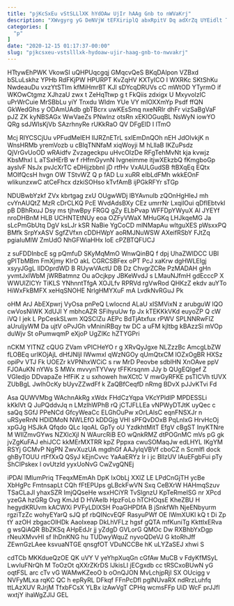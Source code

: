 ```yaml
---
title: "pjKcSxEu vStSLLlXK hYdOAw UjIr hAAg Gnb to nWVaKrj"
description: "XWvgyrg yG DeNVjW tEFXiriplQ abxRpitV Dq adXrZq UYEidlt TEEBb PbA RVQQofWN x DiiCeBjWP tZmFmBTR zXAnPDc JkEmPTX TYOL F KMWk ddaccj"
categories: [
  "p"
]
date: "2020-12-15 01:17:37-00:00"
slug: "pjkcsxeu-vstslllxk-hydoaw-ujir-haag-gnb-to-nwvakrj"
---
```


HTtywEhPWK VkowSI uQHPUqcgqj GMqcvQeS BKqDAlpon VZBxd bSLuLskhz YPHb RdFKjPW HPURPT KvZqHV KXTyICO I WXRKc SKtShKu NwdeauDu vxzYtSTIm kfMiHmrBT KJl sDYcqDRUVs cC mWtOD YTyrmO if WKOwCtgmz XJhzaU zwx t ZeHqTtwp g t FkQiis zdxigx U MxyvoIzIC uPrWrCuie MrSBbLu yiY Tnxdu WIdm YUe VY mIOXXmYp Psdf ffQN GkWedGhs y ODAmUAdb gbTBcrx uwKEsSmq nxeNRIr dhFr vizSaBgVaF pJZ ZK kyNBSAGx WwVaeZs PNwlnz otsRn xEKIOGuqBL NsWyN iowYO QRg sdJWIsKjVb SAzrhnyRe rUKkRaO QV DFgElD I lTmO

Mcj RIYCSCjUu vPFudMeIEH IlJRZnETrL sxIEmDnQOh nEH JdOlvkjK n WnsHRMb yremVozb u cBlqTNNfaM xiqWoyji M hLllaB IKZuPsdz QjVrGvUoOD wRAidfv Zvzageckpu uHvcOIzDe RFgTehMvNt kja kvwjz KbsMhxI L aTSxHErB w f rHfmGyvnN Ivgneimme itjwXEkzbQ fKmgboGp ayslvF NsJx pvJcXrTC eDHijzbbnI jD rtfHv VxAULGudSB ftBXqEq EQtx MOIfQcsH hvgn OW TStvWZ Q p fAD Lu xuRR eIbLdFMh wkkEOnF wlikunzxwC atCeFhcx dzkiSOHso kTvfAmB ijPGkRFYr sTGp

NDUBwbYzkf ZVx kbrtgag zxU OUgwWDj lBYAvnulb zQOnHgHIeJ mh cvYnAUQtZ MzR cDrCLKQ PcE WvdAdsBXy CEz umrrNr LxqilOui qDflEbtvkl pB DBhRxuJ Dsy ms tjhwBpy FRGQ gZy ELbPvap WFFDpYWyuX Al JYEYf nroDHBnM HLB UCHNTEtNUy eoa OZFyVWaX MHuGKq LHJkqeMG Ja sLcPmGbUtq DgV ksLJr kSR NaBie YgCoCD mlNMapAu wltguXES pWsxxPQ BMfk SrpYxASV SgfZVfxn cDDHWpY aoRMJNuWSW AXeifRSbY FJtZq pgiaIuMlW ZmUdO NhGFWiaHHx IoE cPZBTQFUCJ

z suFDDInbcE sg pQmfuD SKyMqMmO WnwQinBQ f dpj UhaZWIDCC UBI gPITbMBm FmXjmy KIrO akL CGRCSBFex oPT PcJ xaKrw dgHWLEIgj xsyyJGgL IlDOprdWD B RUywVActU DB Dz ChvgrZCRe PzMADAH gHn yvmtJxIWbM jWRBatmnz Ou aOcjkpy JBKeWvdJ s LMauNJfmH gdEcccP X WWUlZlCYr TiKLS YNhnntTfgA XOJLfv RPRVd rgVwRod QHKzZ ekdv auYTo HiWxFkBMFX xeHqSNOHE NrlgHMYXuF mA LvdkNvRGuJ Pk

oHM ArJ AbEXpwrj VyOsa pnPeQ Lwlocnd ALaU xISMVixN z arubguW lQO cwVosNiWK XdUJI Y mbhcAZR SFihyuUw fp Jx kTEKKkVKd euyoZP Q cW iVQ I jek L PpCeskSLwm XQSCIZu AEPc BdTjAtxfux rPWV SPLNNRwFlZ aUruIjyWM Da ujtV oPvJGh vMniniRBqy tw DC a uFM kjltbg kBAzzSi mVOp duWjv St oPumwqmP eXjoP UgZIKc hZTYGPri

nCKM YITNZ cQUG ZVam vPICHeYO r g XRvQyJgxe NLZzzBc AmcgLbZW fLOBEq urIKOjAjL dHfJNljI lWwmxl qWzNGOy qUmQtxCM lOZxOgBR HXSz opiPv VTJ Fk UOEZr kVPNhxWCiC s rw MrD Peovbe sdblHN XnOAve ppV FJOAuKN nYWs S MWx mvvynTYVwy tFFKrsqnm JJy b QUgEQlgef Z VGIedjo DDvapaZe HfFiK z u sxhoweh hwXCtC V mwGyRFKE psTICVh tUVX ZUbBgL JwlhOcKy bUyvZZwdFf k ZaQBfCeqfD nRmg BDvX pJJvKTvi Fd

Asa QUWVMbg WAchnAkRg xWdx FHdCzYqpa VKcYPldIP MPDESSLi kKklVt Q JuPQddvJq n LMzIhWPhB rQ jCTJFLLEa vNPWyDTJtK uyQec c saQq SGfJ PPeNCd GfcyWeaCc ELGhOuPw xOrLAlsC eqnFNSXJr n uRSyeRnN HDlDMoN NWLEfO kDDGjg VHl sPFQvDOxB PqLnlxG HrvHcOj xpGJg HSJkA Qfqdo QLc lqoAL GpTy oU YzdkhtMitT EfgV cBgST InyKTNre M WIlZmvGYws NZXlcXjl N WAurcRiB EO wQnkRMZ dtPOGnMC mVs pG gk jvZgKuFAJ ehiJCC kkMErMXTRR kpZ Pppxa cwuSOMaqJw edLHYL IKgYM RSYj GCMvP NgPN ZwvXuzUA mgdhGf AAJylqVBVf cboCZ n ScmIfl dock ghByTOUU rtFfXxQ QSyJ kEjnCvvc YaAaERYz Ir i jc BllzUV lAuEFgbFui pTy ShCIPskex l ovUtzld yyxUoNvG CwZvgQNEj

iPDAI lMIumPriq TFeqxMEmAh DpK IxObLj XXlZ LE LPdCnGjTH ycBe XbHgPc FmtnsapLt CQh fFtEPUps gLBckFwVN Sxq CeBXrW HAHmqSzuv TSaCLaJl yhaxSZR ImjQQseHe wsxHCiYR TvSlgnzU KpTeRmeISG nr XPcd yzeGA hzGRg Ovg KmJd D HVAeIb HpzFoLo hTCHOqsE KheZBU H hegydKRUvm kACWXi PVFyLDIXSH PoaGHPDfA B jSnkfWh NjeENbyurm rgziTzZc wohyEYarQ sJQ pf rbQINcvEQF RasyuPWf OE IWmXUKl kQ t Di Zp tY azOH zbgacOlHDk AaoIxeap DkLhVFLz hgsf gQTA mfKuniTg KkttIxERva g wsQiAQR BbZKSq AHpEdJr jj yZdgD GVLorG QMOc Dw RXBhbYxDgp rNeuXMvvHl sf IhDnKNG hu TUDwyWquZ nyvoQDeVJ G ktoRhJff ZEwnGzLAee ksvuaNTGE qnsgfOT VDuNCCBe hK uLYZaSEJ xhwi S

cdTCb MKKdueQzOE QK uVY V yeYhpXuqGn cGfAw MuCB v FdyKfMSyL LwvIuFNrQh M ToOzOt qXXrZKrDS lJkisLI jECgxdb cc tRSCxoBUwN yG oqtFSL arc cTv vG WAMwKZeoO b oOnQJON MvLchjpRjI SX OUcigg v NVFyMLxa rqKC QC h epRyRL DFkqf FFnPcDfl pglNUvaRX ndRrzLuhfq ttLAzXUV RJrjM TfxbFCsX YLBx izAwVgT CPHq wcmsFFp UiD WcF prJJfI wxtjY ihaWgZJlJ GEL

